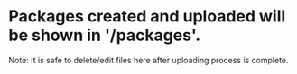 <h1><b>Packages created and uploaded will be shown in '/packages'.</b></h1><p></p>
Note: It is safe to delete/edit files here after uploading process is complete.
